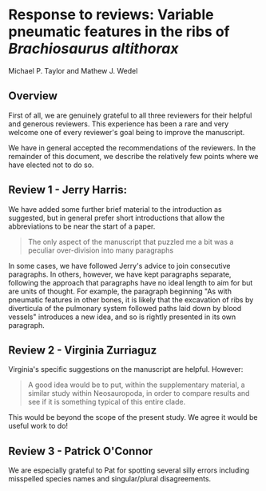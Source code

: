 # Response to reviews: Variable pneumatic features in the ribs of _Brachiosaurus altithorax_

Michael P. Taylor and Mathew J. Wedel


## Overview

First of all, we are genuinely grateful to all three reviewers for their helpful and generous reviewers. This experience has been a rare and very welcome one of every reviewer's goal being to improve the manuscript.

We have in general accepted the recommendations of the reviewers. In the remainder of this document, we describe the relatively few points where we have elected not to do so.


## Review 1 - Jerry Harris:

We have added some further brief material to the introduction as suggested, but in general prefer short introductions that allow the abbreviations to be near the start of a paper.

> The only aspect of the manuscript that puzzled me a bit was a peculiar over-division into many paragraphs

In some cases, we have followed Jerry's advice to join consecutive paragraphs. In others, however, we have kept paragraphs separate, following the approach that paragraphs have no ideal length to aim for but are units of thought. For example, the paragraph beginning "As with pneumatic features in other bones, it is likely that the excavation of ribs by diverticula of the pulmonary system followed paths laid down by blood vessels" introduces a new idea, and so is rightly presented in its own paragraph.


## Review 2 - Virginia Zurriaguz

Virginia's specific suggestions on the manuscript are helpful. However:

> A good idea would be to put, within the supplementary material, a similar study within Neosauropoda, in order to compare results and see if it is something typical of this entire clade.

This would be beyond the scope of the present study. We agree it would be useful work to do!


## Review 3 - Patrick O'Connor

We are especially grateful to Pat for spotting several silly errors including misspelled species names and singular/plural disagreements.


